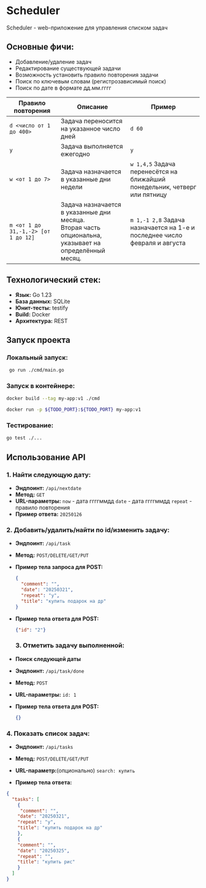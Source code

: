 # Scheduler

Scheduler - web-приложение для управления списком задач

## Основные фичи:
- Добавление/удаление задач
- Редактирование существующей задачи
- Возможность установить правило повторения задачи
- Поиск по ключевым словам (регистрозависимый поиск)
- Поиск по дате в формате дд.мм.гггг

| Правило повторения                | Описание                                                                 | Пример          |
| ---------------------------------- | ------------------------------------------------------------------------ | --------------- |
| `d <число от 1 до 400>`            | Задача переносится на указанное число дней                             | `d 60`          |
| `y`                                | Задача выполняется ежегодно                                             | `y`             |
| `w <от 1 до 7>`                    | Задача назначается в указанные дни недели                              | `w 1,4,5`  Задача перенесётся на ближайший понедельник, четверг или пятницу      |
| `m <от 1 до 31,-1,-2> [от 1 до 12]` | <div>Задача назначается в указанные дни месяца.<br>Вторая часть опциональна, указывает на определённый месяц.</div> | `m 1,-1 2,8` Задача назначается на 1-е и последнее число февраля и авгуcта|


## Технологический стек:
- **Язык:** Go 1.23
- **База данных:** SQLite
- **Юнит-тесты:** testify
- **Build:** Docker
- **Архитектура:** REST


## Запуск проекта

### Локальный запуск:
```bash
 go run ./cmd/main.go 
 ```

### Запуск в контейнере:

```bash
docker build --tag my-app:v1 ./cmd  
```
```bash
docker run -p ${TODO_PORT}:${TODO_PORT} my-app:v1 
```
### Тестирование:

```bash
go test ./...  
```
## Использование API

### 1. Найти следующую дату:

- **Эндпоинт:** `/api/nextdate`
- **Метод:** `GET`
- **URL-параметры:**
`now` - дата ггггммдд `date` - дата ггггммдд `repeat` - правило повторения
- **Пример ответа:**
`20250126`

### 2. Добавить/удалить/найти по id/изменить задачу:

- **Эндпоинт:** `/api/task`
- **Метод:** `POST/DELETE/GET/PUT`
- **Пример тела запроса для POST:**
  ```json
  {
    "comment": "",
    "date": "20250321",
    "repeat": "y",
    "title": "купить подарок на др"
  }
  ```
- **Пример тела ответа для POST:**
  ```json
  {"id": "2"}
  ```

  ### 3. Отметить задачу выполненной:

- **Поиск следующей даты**
- **Эндпоинт:** `/api/task/done`
- **Метод:** `POST`
- **URL-параметры:**
`id: 1` 
- **Пример тела ответа для POST:**
  ```json
  {}
  ```
### 4. Показать список задач:

- **Эндпоинт:** `/api/tasks`
- **Метод:** `POST/DELETE/GET/PUT`
- **URL-параметр:**(опционально)
`search: купить` 

- **Пример тела ответа:**

```json
{
  "tasks": [
    {
     "comment": "",
    "date": "20250321",
    "repeat": "y",
    "title": "купить подарок на др"
    },
    {
    "comment": "",
    "date": "20250325",
    "repeat": "",
    "title": "купить рис"
    }
  ]
}
